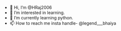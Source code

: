 - 👋 Hi, I’m @HRaj2006
- 👀 I’m interested in learning.
- 🌱 I’m currently learning python.
- 📫 How to reach me 
insta handle- @legend___bhaiya

<!---
HRaj2006/HRaj2006 is a ✨ special ✨ repository because its `README.md` (this file) appears on your GitHub profile.
You can click the Preview link to take a look at your changes.
--->
